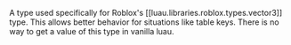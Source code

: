 
A type used specifically for Roblox's [[luau.libraries.roblox.types.vector3]] type. This allows better behavior for situations like table keys. There is no way to get a value of this type in vanilla luau.